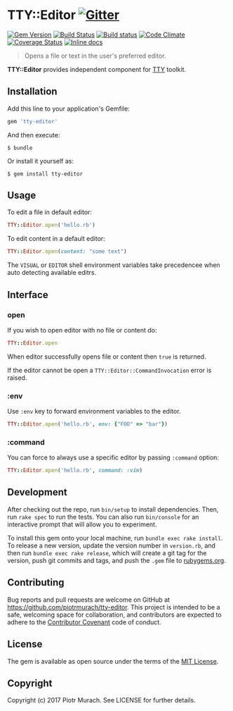 # TTY::Editor [![Gitter](https://badges.gitter.im/Join%20Chat.svg)][gitter]
[![Gem Version](https://badge.fury.io/rb/tty-editor.svg)][gem]
[![Build Status](https://secure.travis-ci.org/piotrmurach/tty-editor.svg?branch=master)][travis]
[![Build status](https://ci.appveyor.com/api/projects/status/yw4guy16meq5wkee?svg=true)][appveyor]
[![Code Climate](https://codeclimate.com/github/piotrmurach/tty-editor/badges/gpa.svg)][codeclimate]
[![Coverage Status](https://coveralls.io/repos/github/piotrmurach/tty-editor/badge.svg)][coverage]
[![Inline docs](http://inch-ci.org/github/piotrmurach/tty-editor.svg?branch=master)][inchpages]

[gitter]: https://gitter.im/piotrmurach/tty
[gem]: http://badge.fury.io/rb/tty-editor
[travis]: http://travis-ci.org/piotrmurach/tty-editor
[appveyor]: https://ci.appveyor.com/project/piotrmurach/tty-editor
[codeclimate]: https://codeclimate.com/github/piotrmurach/tty-editor
[coverage]: https://coveralls.io/github/piotrmurach/tty-editor
[inchpages]: http://inch-ci.org/github/piotrmurach/tty-editor

> Opens a file or text in the user's preferred editor.

**TTY::Editor** provides independent component for [TTY](https://github.com/piotrmurach/tty) toolkit.

## Installation

Add this line to your application's Gemfile:

```ruby
gem 'tty-editor'
```

And then execute:

    $ bundle

Or install it yourself as:

    $ gem install tty-editor

## Usage

To edit a file in default editor:

```ruby
TTY::Editor.open('hello.rb')
```

To edit content in a default editor:

```ruby
TTY::Editor.open(content: "some text")
```

The `VISUAL` or `EDITOR` shell environment variables take precedencee when auto detecting available editrs.

## Interface

### open

If you wish to open editor with no file or content do:

```ruby
TTY::Editor.open
```

When editor successfully opens file or content then `true` is returned.

If the editor cannot be open a `TTY::Editor::CommandInvocation` error is raised.

### :env

Use `:env` key to forward environment variables to  the editor.

```ruby
TTY::Editor.open('hello.rb', env: {"FOO" => "bar"})
```

### :command

You can force to always use a specific editor by passing `:command` option:

```ruby
TTY::Editor.open('hello.rb', command: :vim)
```

## Development

After checking out the repo, run `bin/setup` to install dependencies. Then, run `rake spec` to run the tests. You can also run `bin/console` for an interactive prompt that will allow you to experiment.

To install this gem onto your local machine, run `bundle exec rake install`. To release a new version, update the version number in `version.rb`, and then run `bundle exec rake release`, which will create a git tag for the version, push git commits and tags, and push the `.gem` file to [rubygems.org](https://rubygems.org).

## Contributing

Bug reports and pull requests are welcome on GitHub at https://github.com/piotrmurach/tty-editor. This project is intended to be a safe, welcoming space for collaboration, and contributors are expected to adhere to the [Contributor Covenant](http://contributor-covenant.org) code of conduct.

## License

The gem is available as open source under the terms of the [MIT License](http://opensource.org/licenses/MIT).

## Copyright

Copyright (c) 2017 Piotr Murach. See LICENSE for further details.
